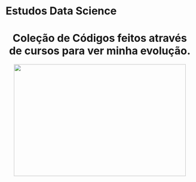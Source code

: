 # Estudos Data Science

<div align="center"> 
    <h1> Coleção de Códigos feitos através de cursos para ver minha evolução. </h1>
</div>

<p align="center"> 
  <img width="460" height="300" src="https://user-images.githubusercontent.com/55324902/141476783-309bf151-d0ba-49a0-9c76-c621ffdab9ed.gif">
</p>

